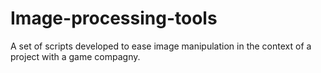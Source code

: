 # Image-processing-tools
A set of scripts developed to ease image manipulation in the context of a project with a game compagny.
